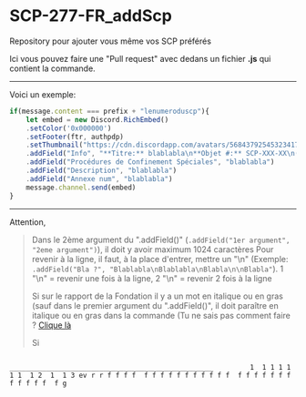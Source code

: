 # SCP-277-FR_addScp
Repository pour ajouter vous même vos SCP préférés

Ici vous pouvez faire une "Pull request" avec dedans un fichier **.js** qui contient la commande.
______________

Voici un exemple:

```js
if(message.content === prefix + "lenumeroduscp"){
	let embed = new Discord.RichEmbed()
	.setColor('0x000000')
	.setFooter(ftr, authpdp)
	.setThumbnail("https://cdn.discordapp.com/avatars/568437925453234176/7817bef4754c41be03e31f16d47802ff.png?size=2048")
	.addField("Info", "**Titre:** blablabla\n**Objet #:** SCP-XXX-XX\n(**Niveau de menace:** Couleur)\n**Classe:** blabla")
	.addField("Procédures de Confinement Spéciales", "blablabla")
	.addField("Description", "blablabla")
	.addField("Annexe num", "blablabla")
	message.channel.send(embed)
}
```
_____________

Attention,

> Dans le 2ème argument du ".addField()" (``.addField("1er argument", "2eme argument")``), il doit y avoir maximum 1024 caractères
> Pour revenir à la ligne, il faut, à la place d'entrer, mettre un "\n" (Exemple: ``.addField("Bla ?", "Blablabla\nBlablabla\nBlabla\n\nBlabla"``). 1 "\n" = revenir une fois à la ligne, 2 "\n" = revenir 2 fois à la ligne
> 
> Si sur le rapport de la Fondation il y a un mot en italique ou en gras (sauf dans le premier argument du ".addField()", il doit paraître en italique ou en gras dans la commande (Tu ne sais pas comment faire ? [Clique là]()
> 
> Si 


                                       __________________________________________________         1  1 1 1 1 1 1  1 2  1  1 3 ev r r f f f f  f f f f f f f f f f f  f f f f f f f  f f f f f  f g
